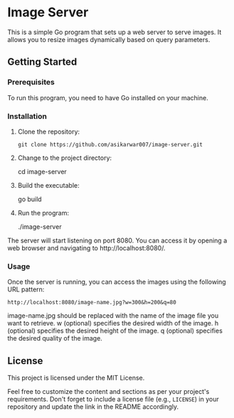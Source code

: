 # Image Server

This is a simple Go program that sets up a web server to serve images. It allows you to resize images dynamically based on query parameters.

## Getting Started

### Prerequisites

To run this program, you need to have Go installed on your machine.

### Installation

1. Clone the repository:

   ```shell
   git clone https://github.com/asikarwar007/image-server.git

2. Change to the project directory:
    
    cd image-server

3. Build the executable:
    
    go build

4. Run the program:

    ./image-server

The server will start listening on port 8080. You can access it by opening a web browser and navigating to http://localhost:8080/.

### Usage

Once the server is running, you can access the images using the following URL pattern:

    http://localhost:8080/image-name.jpg?w=300&h=200&q=80

image-name.jpg should be replaced with the name of the image file you want to retrieve.
w (optional) specifies the desired width of the image.
h (optional) specifies the desired height of the image.
q (optional) specifies the desired quality of the image.


## License

This project is licensed under the MIT License.


Feel free to customize the content and sections as per your project's requirements. Don't forget to include a license file (e.g., `LICENSE`) in your repository and update the link in the README accordingly.